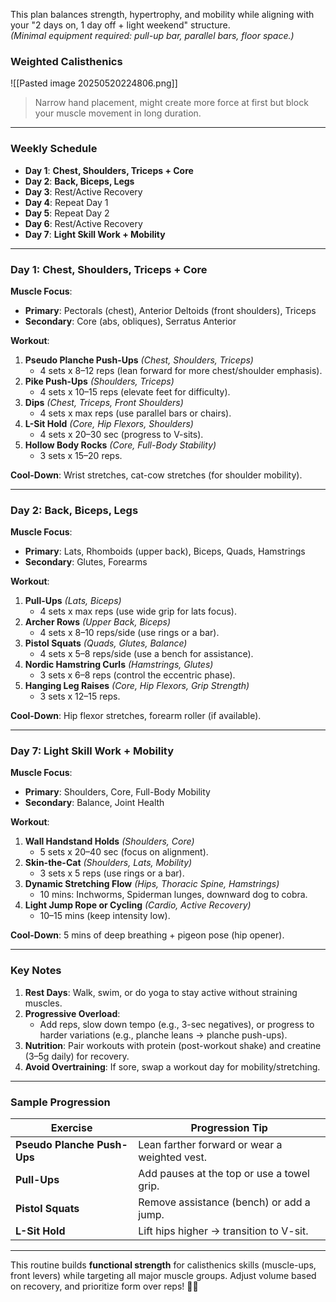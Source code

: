 This plan balances strength, hypertrophy, and mobility while aligning with your "2 days on, 1 day off + light weekend" structure.  
*(Minimal equipment required: pull-up bar, parallel bars, floor space.)*

### Weighted Calisthenics
![[Pasted image 20250520224806.png]]
>Narrow hand placement, might create more force at first but block your muscle movement in long duration. 



---

### **Weekly Schedule**  
- **Day 1**: **Chest, Shoulders, Triceps + Core**  
- **Day 2**: **Back, Biceps, Legs**  
- **Day 3**: Rest/Active Recovery  
- **Day 4**: Repeat Day 1  
- **Day 5**: Repeat Day 2  
- **Day 6**: Rest/Active Recovery  
- **Day 7**: **Light Skill Work + Mobility**  

---

### **Day 1: Chest, Shoulders, Triceps + Core**  
**Muscle Focus**:  
- **Primary**: Pectorals (chest), Anterior Deltoids (front shoulders), Triceps  
- **Secondary**: Core (abs, obliques), Serratus Anterior  

**Workout**:  
1. **Pseudo Planche Push-Ups** *(Chest, Shoulders, Triceps)*  
   - 4 sets x 8–12 reps (lean forward for more chest/shoulder emphasis).  
2. **Pike Push-Ups** *(Shoulders, Triceps)*  
   - 4 sets x 10–15 reps (elevate feet for difficulty).  
3. **Dips** *(Chest, Triceps, Front Shoulders)*  
   - 4 sets x max reps (use parallel bars or chairs).  
4. **L-Sit Hold** *(Core, Hip Flexors, Shoulders)*  
   - 4 sets x 20–30 sec (progress to V-sits).  
5. **Hollow Body Rocks** *(Core, Full-Body Stability)*  
   - 3 sets x 15–20 reps.  

**Cool-Down**: Wrist stretches, cat-cow stretches (for shoulder mobility).  

---

### **Day 2: Back, Biceps, Legs**  
**Muscle Focus**:  
- **Primary**: Lats, Rhomboids (upper back), Biceps, Quads, Hamstrings  
- **Secondary**: Glutes, Forearms  

**Workout**:  
1. **Pull-Ups** *(Lats, Biceps)*  
   - 4 sets x max reps (use wide grip for lats focus).  
2. **Archer Rows** *(Upper Back, Biceps)*  
   - 4 sets x 8–10 reps/side (use rings or a bar).  
3. **Pistol Squats** *(Quads, Glutes, Balance)*  
   - 4 sets x 5–8 reps/side (use a bench for assistance).  
4. **Nordic Hamstring Curls** *(Hamstrings, Glutes)*  
   - 3 sets x 6–8 reps (control the eccentric phase).  
5. **Hanging Leg Raises** *(Core, Hip Flexors, Grip Strength)*  
   - 3 sets x 12–15 reps.  

**Cool-Down**: Hip flexor stretches, forearm roller (if available).  

---

### **Day 7: Light Skill Work + Mobility**  
**Muscle Focus**:  
- **Primary**: Shoulders, Core, Full-Body Mobility  
- **Secondary**: Balance, Joint Health  

**Workout**:  
1. **Wall Handstand Holds** *(Shoulders, Core)*  
   - 5 sets x 20–40 sec (focus on alignment).  
2. **Skin-the-Cat** *(Shoulders, Lats, Mobility)*  
   - 3 sets x 5 reps (use rings or a bar).  
3. **Dynamic Stretching Flow** *(Hips, Thoracic Spine, Hamstrings)*  
   - 10 mins: Inchworms, Spiderman lunges, downward dog to cobra.  
4. **Light Jump Rope or Cycling** *(Cardio, Active Recovery)*  
   - 10–15 mins (keep intensity low).  

**Cool-Down**: 5 mins of deep breathing + pigeon pose (hip opener).  

---

### **Key Notes**  
1. **Rest Days**: Walk, swim, or do yoga to stay active without straining muscles.  
2. **Progressive Overload**:  
   - Add reps, slow down tempo (e.g., 3-sec negatives), or progress to harder variations (e.g., planche leans → planche push-ups).  
3. **Nutrition**: Pair workouts with protein (post-workout shake) and creatine (3–5g daily) for recovery.  
4. **Avoid Overtraining**: If sore, swap a workout day for mobility/stretching.  

---

### **Sample Progression**  
| **Exercise**          | **Progression Tip**                          |  
|------------------------|----------------------------------------------|  
| **Pseudo Planche Push-Ups** | Lean farther forward or wear a weighted vest. |  
| **Pull-Ups**           | Add pauses at the top or use a towel grip.    |  
| **Pistol Squats**      | Remove assistance (bench) or add a jump.      |  
| **L-Sit Hold**         | Lift hips higher → transition to V-sit.       |  

--- 

This routine builds **functional strength** for calisthenics skills (muscle-ups, front levers) while targeting all major muscle groups. Adjust volume based on recovery, and prioritize form over reps! 💪🔥
